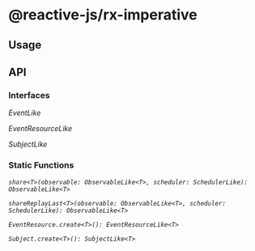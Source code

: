 # @reactive-js/rx-imperative

## Usage

## API

### Interfaces

*EventLike*

*EventResourceLike*

*SubjectLike*

### Static Functions

*`share<T>(observable: ObservableLike<T>, scheduler: SchedulerLike): ObservableLike<T>`*

*`shareReplayLast<T>(observable: ObservableLike<T>, scheduler: SchedulerLike): ObservableLike<T>`*

*`EventResource.create<T>(): EventResourceLike<T>`*

*`Subject.create<T>(): SubjectLike<T>`*
